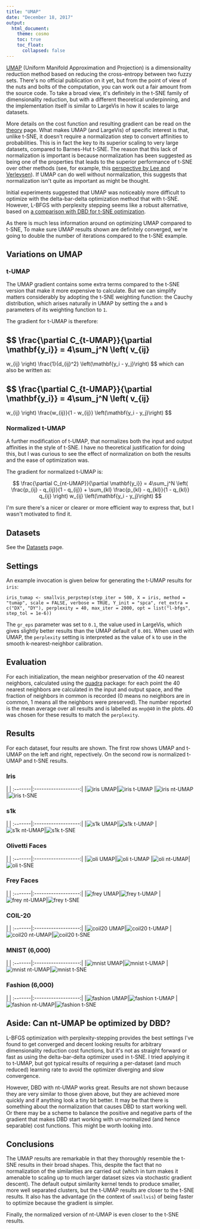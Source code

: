 ```yaml
---
title: "UMAP"
date: "December 18, 2017"
output:
  html_document:
    theme: cosmo
    toc: true
    toc_float:
      collapsed: false
---
```


[UMAP](https://github.com/lmcinnes/umap) 
(Uniform Manifold Approximation and Projection) is a dimensionality reduction
method based on reducing the cross-entropy between two fuzzy sets. There's no
official publication on it yet, but from the point of view of the nuts and bolts
of the computation, you can work out a fair amount from the source code. To take
a broad view, it's definitely in the t-SNE family of dimensionality reduction,
but with a different theoretical underpinning, and the implementation itself
is similar to LargeVis in how it scales to large datasets.

More details on the cost function and resulting gradient can be read on the
[theory](https://jlmelville.github.io/smallvis/theory.html) page. What makes
UMAP (and LargeVis) of specific interest is that, unlike t-SNE, it doesn't 
require a normalization step to convert affinities to probabilities. This is
in fact the key to its superior scaling to very large datasets, compared to
Barnes-Hut t-SNE. The reason that this lack of normalization is important is
because normalization has been suggested as being one of the properties that
leads to the superior performance of t-SNE over other methods (see, for example,
this 
[perspective by Lee and Verleysen](http://dx.doi.org/10.1109/CIDM.2014.7008663)).
If UMAP can do well without normalization, this suggests that normalization 
isn't quite as important as might be thought.

Initial experiments suggested that UMAP was noticeably more difficult to 
optimize with the delta-bar-delta optimization method that with t-SNE. However,
L-BFGS with perplexity stepping seems like a robust alternative, based on
[a comparison with DBD for t-SNE optimization](https://jlmelville.github.io/smallvis/opt.html).

As there is much less information around on optimizing UMAP compared to t-SNE,
To make sure UMAP results shown are definitely converged, we're going to double
the number of iterations compared to the t-SNE example.

## Variations on UMAP

### t-UMAP

The UMAP gradient contains some extra terms compared to the t-SNE version that
make it more expensive to calculate. But we can simplify matters considerably by
adopting the t-SNE weighting function: the Cauchy distribution, which arises
naturally in UMAP by setting the `a` and `b` parameters of its weighting
function to `1`.

The gradient for t-UMAP is therefore:

$$
\frac{\partial C_{t-UMAP}}{\partial \mathbf{y_i}} = 
  4\sum_j^N 
\left(
   v_{ij}
-
  w_{ij}
\right)
   \frac{1}{d_{ij}^2}
   \left(\mathbf{y_i - y_j}\right)
$$
which can also be written as:

$$
\frac{\partial C_{t-UMAP}}{\partial \mathbf{y_i}} = 
  4\sum_j^N 
\left(
   v_{ij}
-
  w_{ij}
\right)
   \frac{w_{ij}}{1 - w_{ij}}
   \left(\mathbf{y_i - y_j}\right)
$$

### Normalized t-UMAP

A further modification of t-UMAP, that normalizes both the input and output
affinities in the style of t-SNE. I have no theoretical justification for 
doing this, but I was curious to see the effect of normalization on both
the results and the ease of optimization was.

The gradient for normalized t-UMAP is:

$$
\frac{\partial C_{nt-UMAP}}{\partial \mathbf{y_i}} = 
  4\sum_j^N 
\left(
   \frac{p_{ij} - q_{ij}}{1 - q_{ij}}
+
  \sum_{kl} \frac{p_{kl} - q_{kl}}{1 - q_{kl}}
    q_{ij}
\right)
   w_{ij}
   \left(\mathbf{y_i - y_j}\right)
$$

I'm sure there's a nicer or clearer or more efficient way to express that, but
I wasn't motivated to find it.

## Datasets

See the [Datasets](https://jlmelville.github.io/smallvis/datasets.html) page.

## Settings

An example invocation is given below for generating the t-UMAP results for 
`iris`:

```
iris_tumap <- smallvis_perpstep(step_iter = 500, X = iris, method = "tumap", scale = FALSE, verbose = TRUE, Y_init = "spca", ret_extra = c("DX", "DY"), perplexity = 40, max_iter = 2000, opt = list("l-bfgs", step_tol = 1e-6))
```

The `gr_eps` parameter was set to `0.1`, the value used in LargeVis, which gives
slightly better results than the UMAP default of `0.001`. When used with UMAP, 
the `perplexity` setting is interpreted as the value of `k` to use in the
smooth k-nearest-neighbor calibration.

## Evaluation

For each initialization, the mean neighbor preservation of the
40 nearest neighbors, calculated using the 
[quadra](https://github.com/jlmelville/quadra) package: for each point the 40
nearest neighbors are calculated in the input and output space, and the fraction
of neighbors in common is recorded (0 means no neighbors are in common, 1 means
all the neighbors were preserved). The number reported is the mean average over
all results and is labelled as `mnp@40` in the plots. 40 was chosen for these
results to match the `perplexity`.

## Results

For each dataset, four results are shown. The first row shows UMAP and t-UMAP
on the left and right, repectively. On the second row is normalized t-UMAP
and t-SNE results.

### Iris

| |
:-------|:-------------------:|
|![iris UMAP](../img/umap/iris_umap.png)|![iris t-UMAP](../img/umap/iris_tumap.png)
|![iris nt-UMAP](../img/umap/iris_ntumap.png)|![iris t-SNE](../img/opt/pscale/iris_lbfgs.png)

### s1k

| |
:-------|:-------------------:|
|![s1k UMAP](../img/umap/s1k_umap.png)|![s1k t-UMAP](../img/umap/s1k_tumap.png)
|![s1k nt-UMAP](../img/umap/s1k_ntumap.png)|![s1k t-SNE](../img/opt/pscale/s1k_lbfgs.png)


### Olivetti Faces

| |
:-------|:-------------------:|
|![oli UMAP](../img/umap/oli_umap.png)|![oli t-UMAP](../img/umap/oli_tumap.png)
|![oli nt-UMAP](../img/umap/oli_ntumap.png)|![oli t-SNE](../img/opt/pscale/oli_lbfgs.png)


### Frey Faces

| |
:-------|:-------------------:|
|![frey UMAP](../img/umap/frey_umap.png)|![frey t-UMAP](../img/umap/frey_tumap.png)
|![frey nt-UMAP](../img/umap/frey_ntumap.png)|![frey t-SNE](../img/opt/pscale/frey_lbfgs.png)

### COIL-20

| |
:-------|:-------------------:|
|![coil20 UMAP](../img/umap/coil20_umap.png)|![coil20 t-UMAP](../img/umap/coil20_tumap.png)
|![coil20 nt-UMAP](../img/umap/coil20_ntumap.png)|![coil20 t-SNE](../img/opt/pscale/coil20_lbfgs.png)

### MNIST (6,000)

| |
:-------|:-------------------:|
|![mnist UMAP](../img/umap/mnist_umap.png)|![mnist t-UMAP](../img/umap/mnist_tumap.png)
|![mnist nt-UMAP](../img/umap/mnist_ntumap.png)|![mnist t-SNE](../img/opt/pscale/mnist_lbfgs.png)

### Fashion (6,000)

| |
:-------|:-------------------:|
|![fashion UMAP](../img/umap/fashion_umap.png)|![fashion t-UMAP](../img/umap/fashion_tumap.png)
|![fashion nt-UMAP](../img/umap/fashion_ntumap.png)|![fashion t-SNE](../img/opt/pscale/fashion_lbfgs.png)

## Aside: Can nt-UMAP be optimized by DBD?

L-BFGS optimization with perplexity-stepping provides the best settings I've
found to get converged and decent looking results for arbitrary dimensionality
reduction cost functions, but it's not as straight forward or fast as using
the delta-bar-delta optimizer used in t-SNE. I tried applying it to t-UMAP, but
got typical results of requiring a per-dataset (and much reduced) learning rate
to avoid the optimizer diverging and slow convergence.

However, DBD with nt-UMAP works great. Results are not shown because they are
very similar to those given above, but they are achieved more quickly and if
anything look a tiny bit better. It may be that there is something about the
normalization that causes DBD to start working well. Or there may be a scheme to
balance the positive and negative parts of the gradient that makes DBD start
working with un-normalized (and hence separable) cost functions. This might be
worth looking into.

## Conclusions

The UMAP results are remarkable in that they thoroughly resemble the t-SNE
results in their broad shapes. This, despite the fact that no normalization of
the similarities are carried out (which in turn makes it amenable to scaling
up to much larger dataset sizes via stochastic gradient descent). The default
output similarity kernel tends to produce smaller, more well separated clusters,
but the t-UMAP results are closer to the t-SNE results. It also has the advantage
(in the context of `smallvis`) of being faster to optimize because the gradient
is simpler.

Finally, the normalized version of nt-UMAP is even closer to the t-SNE results.
